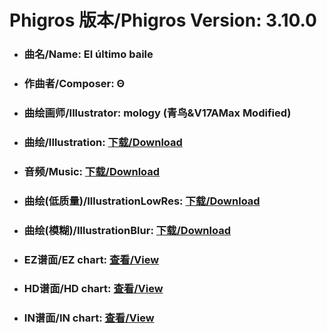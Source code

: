 
# Phigros 版本/Phigros Version:  3.10.0

- ### __曲名/Name:  El último baile__

- ### __作曲者/Composer:  Θ__

- ### __曲绘画师/Illustrator:  mology (青鸟&V17AMax Modified)__

- ### __曲绘/Illustration:  [下载/Download](https://github.com/Po6647A/PAR/releases/download/3.10.0/901.png)__

- ### __音频/Music:  [下载/Download](https://github.com/Po6647A/PAR/releases/download/3.10.0/1650.ogg)__

- ### __曲绘(低质量)/IllustrationLowRes:  [下载/Download](https://github.com/Po6647A/PAR/releases/download/3.10.0/1393.png)__

- ### __曲绘(模糊)/IllustrationBlur:  [下载/Download](https://github.com/Po6647A/PAR/releases/download/3.10.0/1147.png)__


- ### __EZ谱面/EZ chart:  [查看/View](./EZ.json/index.html)__

- ### __HD谱面/HD chart:  [查看/View](./HD.json/index.html)__

- ### __IN谱面/IN chart:  [查看/View](./IN.json/index.html)__
